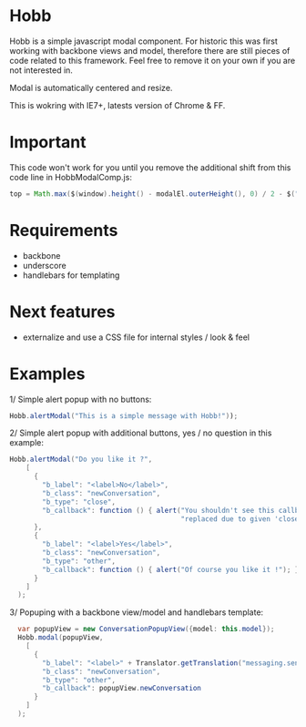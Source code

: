 Hobb
====

Hobb is a simple javascript modal component.
For historic this was first working with backbone views and model, therefore there are still pieces of code related
to this framework.
Feel free to remove it on your own if you are not interested in.

Modal is automatically centered and resize.

This is wokring with IE7+, latests version of Chrome & FF.


Important
=========
This code won't work for you until you remove the additional shift from this code line in HobbModalComp.js:

```java
top = Math.max($(window).height() - modalEl.outerHeight(), 0) / 2 - $("#menu").height();
```

Requirements
============
- backbone
- underscore
- handlebars for templating

Next features
=============
- externalize and use a CSS file for internal styles / look & feel

Examples
========

1/ Simple alert popup with no buttons:

```java
Hobb.alertModal("This is a simple message with Hobb!"));
```
2/ Simple alert popup with additional buttons, yes / no question in this example:

```java
Hobb.alertModal("Do you like it ?",
    [
      {
        "b_label": "<label>No</label>",
        "b_class": "newConversation",
        "b_type": "close",
        "b_callback": function () { alert("You shouldn't see this callback message as its automatically " +
                                          "replaced due to given 'close' type"); }
      },
      {
        "b_label": "<label>Yes</label>",
        "b_class": "newConversation",
        "b_type": "other",
        "b_callback": function () { alert("Of course you like it !"); }
      }
    ]
  );
```
3/ Popuping with a backbone view/model and handlebars template:

```java
  var popupView = new ConversationPopupView({model: this.model});
  Hobb.modal(popupView,
    [
      {
        "b_label": "<label>" + Translator.getTranslation("messaging.send") + "</label>",
        "b_class": "newConversation",
        "b_type": "other",
        "b_callback": popupView.newConversation
      }
    ]
  );
```
